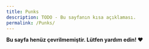 ```yaml
---
title: Punks
description: TODO - Bu sayfanın kısa açıklaması.
permalink: /Punks/
---
```


**Bu sayfa henüz çevrilmemiştir. Lütfen yardım edin! ❤**
